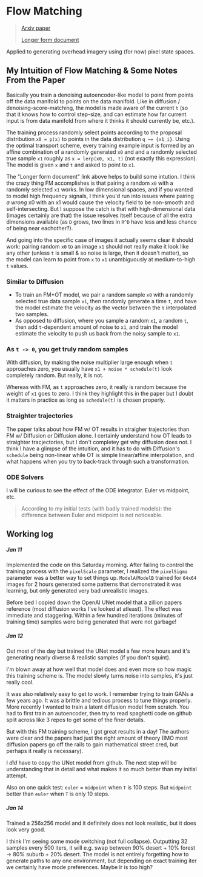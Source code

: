 # Flow Matching

> [Arxiv paper](https://arxiv.org/pdf/2210.02747)
>
> [Longer form document](https://scontent-iad3-1.xx.fbcdn.net/v/t39.2365-6/469963300_2320719918292896_7950025307614718519_n.pdf?_nc_cat=108&ccb=1-7&_nc_sid=3c67a6&_nc_ohc=-9E3TOQyAosQ7kNvgHKbDJm&_nc_zt=14&_nc_ht=scontent-iad3-1.xx&_nc_gid=AKfHjk5atjiPuU_uAXtA3L5&oh=00_AYD2IDG9Cc314P8-9CS34AFBdvXkM4LMR5Y7IcZWx0tqTg&oe=6788F042)

Applied to generating overhead imagery using (for now) pixel state spaces.

## My Intuition of Flow Matching & Some Notes From the Paper

Basically you train a denoising autoencoder-like model to point from points off the data manifold to points on the data manifold. Like in diffusion / denoising-score-matching, the model is made aware of the current `t` (so that it knows how to control step-size, and can estimate how far current input is from data manifold from where it thinks it should currently be, etc.).

The training process randomly select points according to the proposal distribution `x0 = p(x)` to points in the data distribution `q ~= {x1_i}`. Using the optimal transport scheme, every training example input is formed by an affine combination of a randomly generated `x0` and and a randomly selected true sample `x1` roughly as `x = lerp(x0, x1, t)` (not exactly this expression). The model is given `x` and `t` and asked to point to `x1`.

The "Longer form document" link above helps to build some intution. I think the crazy thing FM accomplishes is that pairing a random `x0` with a randomly selected `x1` works. In low dimensional spaces, and if you wanted to model high frequency signals, I think you'd run into issues where pairing *a wrong* x0 with an x1 would cause the velocity field to be non-smooth and self-intersecting. But I suppose the catch is that with high-dimensional data (images certainly are that) the issue resolves itself because of all the extra dimensions available (as `D` grows, two lines in `R^D` have less and less chance of being near eachother?).

And going into the specific case of images it actually seems clear it should work: pairing random `x0` to an image `x1` should not really make it look like any other (unless `t` is small & so noise is large, then it doesn't matter), so the model can learn to point from `x` to `x1` unambiguously at medium-to-high `t` values.


### Similar to Diffusion
 - To train an FM+OT model, we pair a random sample `x0` with a randomly selected true data sample `x1`, then randomly generate a time `t`, and have the model estimate the velocity as the vector between the `t` interpolated two samples.
 - As opposed to diffusion, where you sample a random `x1`, a random `t`, then add `t`-dependent amount of noise to `x1`, and train the model estimate the velocity to push us back from the noisy sample to `x1`.

### As `t -> 0`, you get truly random samples
With diffusion, by making the noise multiplier large enough when `t` approaches zero, you usually have `x1 + noise * schedule(t)` look completely random. But really, it is not.

Whereas with FM, as `t` approaches zero, it really is random because the weight of `x1` goes to zero.
I think they highlight this in the paper but I doubt it matters in practice as long as `schedule(t)` is chosen properly.

### Straighter trajectories
The paper talks about how FM w/ OT results in straigher trajectories than FM w/ Diffusion or Diffusion alone. I certainly understand how OT leads to straighter tracjectories, but I don't completey get why diffusion does not. I think I have a glimpse of the intuition, and it has to do with Diffusion's `schedule` being non-linear while OT is simple linear/affine interpolation, and what happens when you try to back-track through such a transformation.

### ODE Solvers
I will be curious to see the effect of the ODE integrator. Euler vs midpoint, etc.
 > According to my initial tests (with badly trained models): the difference between Euler and midpoint is not noticeable.

 ## Working log
 ##### Jan 11
 Implemented the code on this Saturday morning. After failing to control the training process with the `pixelScale` parameter, I realized the `pixelSigma` parameter was a better way to set things up. `ModelA`/`ModelB` trained for `64x64` images for 2 hours generated some patterns that demonstrated it was learning, but only generated very bad unrealistic images.

 Before bed I copied down the OpenAI UNet model that a zillion papers reference (most diffusion works I've looked at atleast). The effect was immediate and staggering. Within a few hundred iterations (minutes of training time) samples were being generated that were not garbage!

##### Jan 12
Out most of the day but trained the UNet model a few more hours and it's generating nearly diverse & realistic samples (if you don't squint).

I'm blown away at how well that model does and even more so how magic this training scheme is. The model slowly turns noise into samples, it's just really cool.

It was also relatively easy to get to work. I remember trying to train GANs a few years ago. It was a brittle and tedious process to tune things properly. More recently I wanted to train a latent diffusion model from scratch. You had to first train an autoencoder, then try to read spaghetti code on github split across like 3 repos to get some of the finer details.

But with this FM training scheme, I got great results in a day! The authors were clear and the papers had just the right amount of theory (IMO most diffusion papers go off the rails to gain mathematical street cred, but perhaps it really is necessary).

I *did* have to copy the UNet model from github. The next step will be understanding that in detail and what makes it so much better than my initial attempt.

Also on one quick test: `euler` = `midpoint` when `T` is 100 steps. But `midpoint` better than `euler` when `T` is only 10 steps.

##### Jan 14
Trained a 256x256 model and it definitely does not look realistic, but it does look very good.

I think I'm seeing some mode switching (not full collapse). Outputting 32 samples every 500 iters, it will e.g. swap between 90% desert + 10% forest -> 80% suburb + 20% desert. The model is not entirely forgetting how to generate paths to any one environment, but depending on exact training iter we certainly have mode preferences. Maybe lr is too high?
